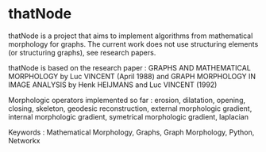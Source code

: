 # thatNode
thatNode is a project that aims to implement algorithms from mathematical morphology for graphs. The current work does not use structuring elements (or structuring graphs), see research papers.

thatNode is based on the research paper : GRAPHS AND MATHEMATICAL MORPHOLOGY by Luc VINCENT (April 1988) and GRAPH MORPHOLOGY IN IMAGE ANALYSIS by Henk HEIJMANS and Luc VINCENT (1992)

Morphologic operators implemented so far : erosion, dilatation, opening, closing, skeleton, geodesic reconstruction, external morphologic gradient, internal morphologic gradient, symetrical morphologic gradient, laplacian

Keywords : Mathematical Morphology, Graphs, Graph Morphology, Python, Networkx
